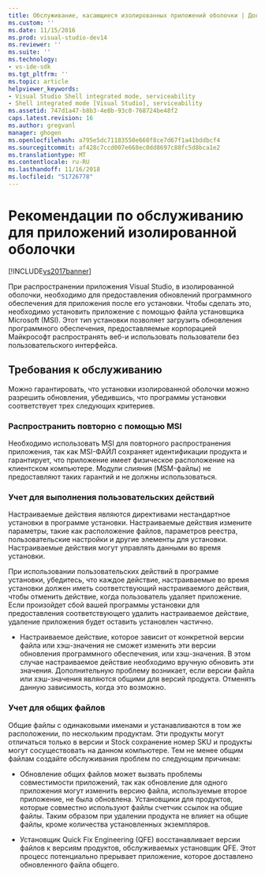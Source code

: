 ```yaml
---
title: Обслуживание, касающиеся изолированных приложений оболочки | Документация Майкрософт
ms.custom: ''
ms.date: 11/15/2016
ms.prod: visual-studio-dev14
ms.reviewer: ''
ms.suite: ''
ms.technology:
- vs-ide-sdk
ms.tgt_pltfrm: ''
ms.topic: article
helpviewer_keywords:
- Visual Studio Shell integrated mode, serviceability
- Shell integrated mode [Visual Studio], serviceability
ms.assetid: 747d1a47-b8b3-4e8b-93c0-768724be48f2
caps.latest.revision: 16
ms.author: gregvanl
manager: ghogen
ms.openlocfilehash: a795e5dc71183550e660f8ce7d67f1a41bddbcf4
ms.sourcegitcommit: af428c7ccd007e668ec0dd8697c88fc5d8bca1e2
ms.translationtype: MT
ms.contentlocale: ru-RU
ms.lasthandoff: 11/16/2018
ms.locfileid: "51726778"
---
```

# <a name="servicing-guidelines-for-isolated-shell-applications"></a>Рекомендации по обслуживанию для приложений изолированной оболочки
[!INCLUDE[vs2017banner](../includes/vs2017banner.md)]

При распространении приложения Visual Studio, в изолированной оболочки, необходимо для предоставления обновлений программного обеспечения для приложения после его установки. Чтобы сделать это, необходимо установить приложение с помощью файла установщика Microsoft (MSI). Этот тип установки позволяет загрузить обновления программного обеспечения, предоставляемые корпорацией Майкрософт распространять веб-и использовать пользователи без пользовательского интерфейса.  
  
## <a name="servicing-requirements"></a>Требования к обслуживанию  
 Можно гарантировать, что установки изолированной оболочки можно разрешить обновления, убедившись, что программы установки соответствует трех следующих критериев.  
  
### <a name="redistribute-by-using-an-msi"></a>Распространить повторно с помощью MSI  
 Необходимо использовать MSI для повторного распространения приложения, так как MSI-ФАЙЛ сохраняет идентификации продукта и гарантирует, что приложение имеет физическое расположение на клиентском компьютере. Модули слияния (MSM-файлы) не предоставляют таких гарантий и не должны использоваться.  
  
### <a name="accounting-for-custom-actions"></a>Учет для выполнения пользовательских действий  
 Настраиваемые действия являются директивами нестандартное установки в программе установки. Настраиваемые действия измените параметры, такие как расположение файлов, параметров реестра, пользовательские настройки и другие элементы для установки. Настраиваемые действия могут управлять данными во время установки.  
  
 При использовании пользовательских действий в программе установки, убедитесь, что каждое действие, настраиваемые во время установки должен иметь соответствующий настраиваемого действия, чтобы отменить действие, когда пользователь удаляет приложение. Если произойдет сбой вашей программы установки для предоставления соответствующего удалить настраиваемое действие, удаление приложения будет оставить установлен частично.  
  
-   Настраиваемое действие, которое зависит от конкретной версии файла или хэш-значения не сможет изменить эти версии обновления программного обеспечения, или хэш-значения. В этом случае настраиваемое действие необходимо вручную обновить эти значения. Дополнительную проблему возникает, если версии файла или хэш-значения являются общими для версий продукта. Отменять данную зависимость, когда это возможно.  
  
### <a name="accounting-for-shared-files"></a>Учет для общих файлов  
 Общие файлы с одинаковыми именами и устанавливаются в том же расположении, по нескольким продуктам. Эти продукты могут отличаться только в версии и Stock сохранение номер SKU и продукты могут сосуществовать на данном компьютере. Тем не менее общим файлам создайте обслуживания проблем по следующим причинам:  
  
-   Обновление общих файлов может вызвать проблемы совместимости приложений, так как обновление для одного приложения могут изменить версию файла, используемые второе приложение, не была обновлена. Установщики для продуктов, которые совместно используют файлы счетчик ссылок на общие файлы. Таким образом при удалении продукта не влияет на общие файлы, кроме количества установленных экземпляров.  
  
-   Установщик Quick Fix Engineering (QFE) восстанавливает версии файлов к версиям продуктов, обслуживаемых установщик QFE. Этот процесс потенциально прерывает приложение, которое доставлено обновленного файла общего.

